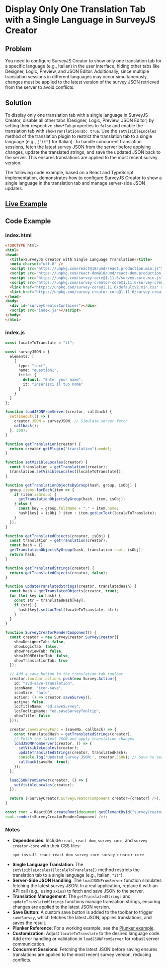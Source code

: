 # Display Only One Translation Tab with a Single Language in SurveyJS Creator

## Problem
You need to configure SurveyJS Creator to show only one translation tab for a specific language (e.g., Italian) in the user interface, hiding other tabs like Designer, Logic, Preview, and JSON Editor. Additionally, since multiple translation sessions in different languages may occur simultaneously, changes must be applied to the latest version of the survey JSON retrieved from the server to avoid conflicts.

## Solution
To display only one translation tab with a single language in SurveyJS Creator, disable all other tabs (Designer, Logic, Preview, JSON Editor) by setting their respective `show*Tab` properties to `false` and enable the translation tab with `showTranslationTab: true`. Use the `setVisibleLocales` method of the translation plugin to restrict the translation tab to a single language (e.g., `["it"]` for Italian). To handle concurrent translation sessions, fetch the latest survey JSON from the server before applying changes, update the translated strings, and save the updated JSON back to the server. This ensures translations are applied to the most recent survey version.

The following code example, based on a React and TypeScript implementation, demonstrates how to configure SurveyJS Creator to show a single language in the translation tab and manage server-side JSON updates.

## [Live Example](https://plnkr.co/edit/EdAKE6J0Svjxr1Ty)

## Code Example

### index.html
```html
<!DOCTYPE html>
<html>
<head>
  <title>SurveyJS Creator with Single Language Translation</title>
  <meta charset="utf-8" />
  <script src="https://unpkg.com/react@18/umd/react.production.min.js"></script>
  <script src="https://unpkg.com/react-dom@18/umd/react-dom.production.min.js"></script>
  <script src="https://unpkg.com/survey-core@1.11.6/survey.core.min.js"></script>
  <script src="https://unpkg.com/survey-creator-core@1.11.6/survey-creator-core.min.js"></script>
  <link href="https://unpkg.com/survey-core@1.11.6/defaultV2.min.css" rel="stylesheet" />
  <link href="https://unpkg.com/survey-creator-core@1.11.6/survey-creator-core.min.css" rel="stylesheet" />
</head>
<body>
  <div id="surveyCreatorContainer"></div>
  <script src="index.js"></script>
</body>
</html>
```

### index.js
```typescript
const localeToTranslate = "it";

const surveyJSON = {
  elements: [
    {
      type: "text",
      name: "question1",
      title: {
        default: "Enter your name",
        it: "Inserisci il tuo nome"
      }
    }
  ]
};

function loadJSONFromServer(creator, callback) {
  setTimeout(() => {
    creator.JSON = surveyJSON; // Simulate server fetch
    callback();
  }, 300);
}

function getTranslation(creator) {
  return creator.getPlugin("translation").model;
}

function setVisibleLocales(creator) {
  const translation = getTranslation(creator);
  translation.setVisibleLocales([localeToTranslate]);
}

function getTranslationObjectsByGroup(hash, group, isObj) {
  group.items.forEach(item => {
    if (item.isGroup) {
      getTranslationObjectsByGroup(hash, item, isObj);
    } else {
      const key = group.fullName + "." + item.name;
      hash[key] = isObj ? item : item.getLocText(localeToTranslate);
    }
  });
}

function getTranslatedObjects(creator, isObj) {
  const translation = getTranslation(creator);
  const hash = {};
  getTranslationObjectsByGroup(hash, translation.root, isObj);
  return hash;
}

function getTranslatedStrings(creator) {
  return getTranslatedObjects(creator, false);
}

function updateTranslatedStrings(creator, translatedHash) {
  const hash = getTranslatedObjects(creator, true);
  for (let key in hash) {
    const str = translatedHash[key];
    if (str) {
      hash[key].setLocText(localeToTranslate, str);
    }
  }
}

function SurveyCreatorRenderComponent() {
  const creator = new SurveyCreator.SurveyCreator({
    showDesignerTab: false,
    showLogicTab: false,
    showPreviewTab: false,
    showJSONEditorTab: false,
    showTranslationTab: true
  });

  // Add a save button to the translation tab toolbar
  creator.toolbar.actions.push(new Survey.Action({
    id: "svd-save-translation",
    iconName: "icon-save",
    iconSize: "auto",
    action: () => creator.saveSurvey(),
    active: false,
    locTitleName: "ed.saveSurvey",
    locTooltipName: "ed.saveSurveyTooltip",
    showTitle: false
  }));

  creator.saveSurveyFunc = (saveNo, callback) => {
    const translatedHash = getTranslatedStrings(creator);
    // Fetch the latest JSON and apply translation changes
    loadJSONFromServer(creator, () => {
      setVisibleLocales(creator);
      updateTranslatedStrings(creator, translatedHash);
      console.log('Updated Survey JSON:', creator.JSON); // Save to server here
      callback(saveNo, true);
    });
  };

  loadJSONFromServer(creator, () => {
    setVisibleLocales(creator);
  });

  return (<SurveyCreator.SurveyCreatorComponent creator={creator} />);
}

const root = ReactDOM.createRoot(document.getElementById("surveyCreatorContainer"));
root.render(<SurveyCreatorRenderComponent />);
```

### Notes
- **Dependencies**: Include `react`, `react-dom`, `survey-core`, and `survey-creator-core` with their CSS files:
  ```bash
  npm install react react-dom survey-core survey-creator-core
  ```
- **Single Language Translation**: The `setVisibleLocales([localeToTranslate])` method restricts the translation tab to a single language (e.g., Italian, `"it"`).
- **Server-Side JSON Handling**: The `loadJSONFromServer` function simulates fetching the latest survey JSON. In a real application, replace it with an API call (e.g., using `axios`) to fetch and save JSON to the server.
- **Translation Management**: The `getTranslatedStrings` and `updateTranslatedStrings` functions manage translation strings, ensuring changes are applied to the latest JSON version.
- **Save Button**: A custom save button is added to the toolbar to trigger `saveSurvey`, which fetches the latest JSON, applies translations, and saves the result.
- **Plunker Reference**: For a working example, see the [Plunker example](https://plnkr.co/edit/EdAKE6J0Svjxr1Ty).
- **Customization**: Adjust `localeToTranslate` to the desired language code. Add error handling or validation in `loadJSONFromServer` for robust server communication.
- **Concurrent Sessions**: Fetching the latest JSON before saving ensures translations are applied to the most recent survey version, reducing conflicts.